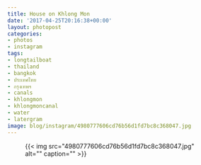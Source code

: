```yaml
---
title: House on Khlong Mon
date: '2017-04-25T20:16:38+00:00'
layout: photopost
categories:
- photos
- instagram
tags:
- longtailboat
- thailand
- bangkok
- ประเทศไทย
- กรุงเทพฯ
- canals
- khlongmon
- khlongmoncanal
- water
- latergram
image: blog/instagram/4980777606cd76b56d1fd7bc8c368047.jpg
---
```


<figure class="photo photo--square">
  {{< img src="4980777606cd76b56d1fd7bc8c368047.jpg" alt="" caption="" >}}

</figure>



